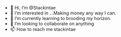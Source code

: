 - 👋 Hi, I’m @Stackintae
- 👀 I’m interested in ...Making money any way I can. 
- 🌱 I’m currently learning to brooding my horizon. 
- 💞️ I’m looking to collaborate on anything 
- 📫 How to reach me stackintae 

<!---
Stackintae/Stackintae is a ✨ special ✨ repository because its `README.md` (this file) appears on your GitHub profile.
You can click the Preview link to take a look at your changes.
--->

